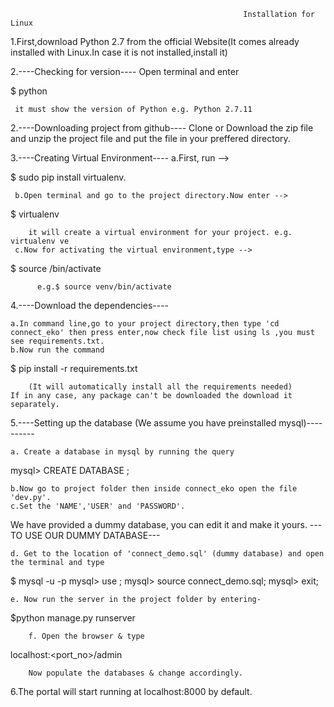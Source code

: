    														Installation for Linux
1.First,download Python 2.7 from the official Website(It comes already installed with Linux.In case it is not       installed,install it)

2.----Checking for version----
     Open terminal and enter

$ python

     it must show the version of Python e.g. Python 2.7.11


2.----Downloading project from github----
   Clone or Download the zip file and unzip the project file and put the file in your preffered directory.

3.----Creating Virtual Environment----
     a.First, run --> 
	
$ sudo pip install virtualenv.

     b.Open terminal and go to the project directory.Now enter --> 

$ virtualenv <VirtualEnvName>
 
        it will create a virtual environment for your project. e.g. virtualenv ve
     c.Now for activating the virtual environment,type -->
	
$ source <VirtualEnvName>/bin/activate

          e.g.$ source venv/bin/activate
4.----Download the dependencies----
      
	a.In command line,go to your project directory,then type 'cd connect_eko' then press enter,now check file list using ls ,you must see requirements.txt.
	b.Now run the command 
    
$ pip install -r requirements.txt

        (It will automatically install all the requirements needed)
    If in any case, any package can't be downloaded the download it separately.    

 
5.----Setting up the database (We assume you have preinstalled mysql)----------

	a. Create a database in mysql by running the query

mysql> CREATE DATABASE <database-name>;  

	b.Now go to project folder then inside connect_eko open the file 'dev.py'.
	c.Set the 'NAME','USER' and 'PASSWORD'.
     

We have provided a dummy database, you can edit it and make it yours. 
---TO USE OUR DUMMY DATABASE---
	
	d. Get to the location of 'connect_demo.sql' (dummy database) and open the terminal and type

$ mysql -u <username> -p 
mysql> use <database name>;
mysql> source connect_demo.sql;
mysql> exit;

	e. Now run the server in the project folder by entering-

$python manage.py runserver     

    	f. Open the browser & type 

localhost:<port_no>/admin

       	Now populate the databases & change accordingly.

6.The portal will start running at localhost:8000 by default.        
   


